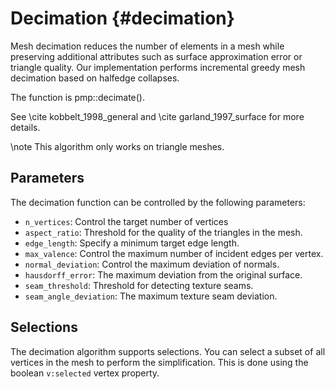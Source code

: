 # Decimation {#decimation}

Mesh decimation reduces the number of elements in a mesh while preserving additional attributes such as surface approximation error or triangle quality. Our implementation performs incremental greedy mesh decimation based on halfedge collapses.

The function is pmp::decimate().

See \cite kobbelt_1998_general and \cite garland_1997_surface for more details.

\note This algorithm only works on triangle meshes.

## Parameters

The decimation function can be controlled by the following parameters:

- `n_vertices`: Control the target number of vertices
- `aspect_ratio`: Threshold for the quality of the triangles in the mesh.
- `edge_length`: Specify a minimum target edge length.
- `max_valence`: Control the maximum number of incident edges per vertex.
- `normal_deviation`: Control the maximum deviation of normals.
- `hausdorff_error`: The maximum deviation from the original surface.
- `seam_threshold`: Threshold for detecting texture seams.
- `seam_angle_deviation`: The maximum texture seam deviation.

## Selections

The decimation algorithm supports selections. You can select a subset of all vertices in the mesh to perform the simplification. This is done using the boolean `v:selected` vertex property.
